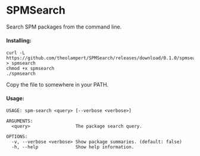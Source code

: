 # SPMSearch

Search SPM packages from the command line.

#### Installing:

```
curl -L https://github.com/theolampert/SPMSearch/releases/download/0.1.0/spmsearch > spmsearch
chmod +x spmsearch
./spmsearch
```
Copy the file to somewhere in your PATH.

#### Usage:
```
USAGE: spm-search <query> [--verbose <verbose>]

ARGUMENTS:
  <query>                 The package search query.

OPTIONS:
  -v, --verbose <verbose> Show package summaries. (default: false)
  -h, --help              Show help information.
```
